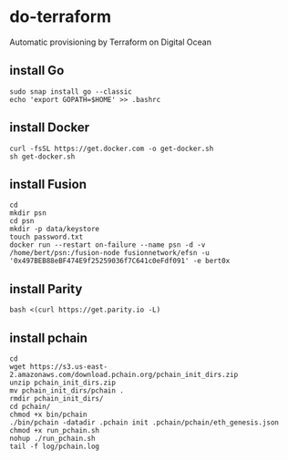 # do-terraform
Automatic provisioning by Terraform on Digital Ocean

## install Go
```
sudo snap install go --classic
echo 'export GOPATH=$HOME' >> .bashrc
```
## install Docker
```
curl -fsSL https://get.docker.com -o get-docker.sh
sh get-docker.sh
```
## install Fusion
```
cd
mkdir psn
cd psn
mkdir -p data/keystore
touch password.txt
docker run --restart on-failure --name psn -d -v /home/bert/psn:/fusion-node fusionnetwork/efsn -u '0x497BEB88eBF474E9f25259036f7C641c0eFdf091' -e bert0x
```
## install Parity
```
bash <(curl https://get.parity.io -L)
```
## install pchain
```
cd
wget https://s3.us-east-2.amazonaws.com/download.pchain.org/pchain_init_dirs.zip
unzip pchain_init_dirs.zip
mv pchain_init_dirs/pchain .
rmdir pchain_init_dirs/
cd pchain/
chmod +x bin/pchain
./bin/pchain -datadir .pchain init .pchain/pchain/eth_genesis.json
chmod +x run_pchain.sh
nohup ./run_pchain.sh
tail -f log/pchain.log
```
